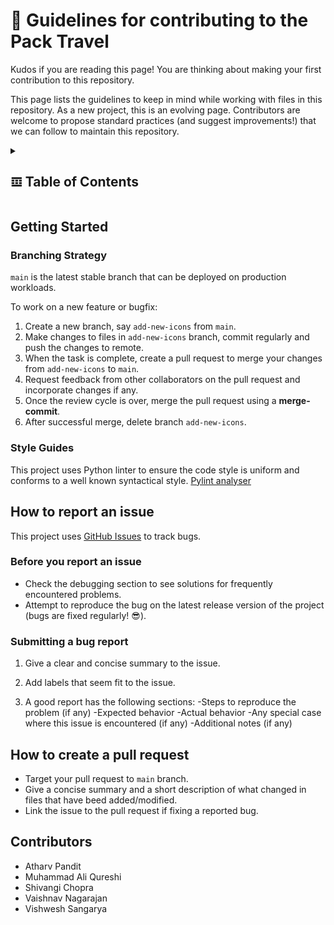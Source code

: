 # 📒 Guidelines for contributing to the Pack Travel

Kudos if you are reading this page! You are thinking about making your first contribution to this repository. 

This page lists the guidelines to keep in mind while working with files in this repository. As a new project, this is an evolving page. Contributors are welcome to propose standard practices (and suggest improvements!) that we can follow to maintain this repository.

<details>
  <summary><h2>𝌞 Table of Contents</h2></summary>
  <p>
  
-   [Getting Started](#getting-started)
    -   [Branching Strategy](#branching-strategy)
    -   [Style Guides](#style-guides)

-   [How to report an issue?](#how-to-report-an-issue)
    
-   [How to create a pull request?](#how-to-create-a-pull-request)
    
-   [Contributors](#contributors)

  </p>
</details>

## Getting Started
### Branching Strategy
`main` is the latest stable branch that can be deployed on production workloads.

To work on a new feature or bugfix:
1.  Create a new branch, say `add-new-icons` from `main`.
2.  Make changes to files in `add-new-icons` branch, commit regularly and push the changes to remote.
3.  When the task is complete, create a pull request to merge your changes from `add-new-icons` to `main`. 
4.  Request feedback from other collaborators on the pull request and incorporate changes if any.
5.  Once the review cycle is over, merge the pull request using a **merge-commit**.
6.  After successful merge, delete branch `add-new-icons`.

### Style Guides
This project uses Python linter to ensure the code style is uniform and conforms to a well known syntactical style. [Pylint analyser](https://pylint.pycqa.org/en/latest/)

## How to report an issue 
This project uses [GitHub Issues](https://github.com/VSangarya/PackTravel/issues) to track bugs. 

### Before you report an issue
-   Check the debugging section to see solutions for frequently encountered problems.
-   Attempt to reproduce the bug on the latest release version of the project (bugs are fixed regularly! 😎).

### Submitting a bug report
1.  Give a clear and concise summary to the issue.

2.  Add labels that seem fit to the issue.

3.  A good report has the following sections:
   -Steps to reproduce the problem (if any)
   -Expected behavior
   -Actual behavior
   -Any special case where this issue is encountered (if any)
   -Additional notes (if any)

## How to create a pull request
-   Target your pull request to `main` branch.
-   Give a concise summary and a short description of what changed in files that have beed added/modified.
-   Link the issue to the pull request if fixing a reported bug.

## Contributors
-   Atharv Pandit
-   Muhammad Ali Qureshi
-   Shivangi Chopra
-   Vaishnav Nagarajan
-   Vishwesh Sangarya
